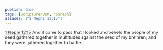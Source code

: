 ```yaml
---
publish: true
tags: [Scripture/BoM, noGraph]
aliases: ["1 Nephi 12:15"]
---
```

[1 Nephi 12:15](https://churchofjesuschrist.org/study/scriptures/bofm/1-ne/12?lang=eng&id=p15#p15) And it came to pass that I looked and beheld the people of my seed gathered together in multitudes against the seed of my brethren; and they were gathered together to battle.
